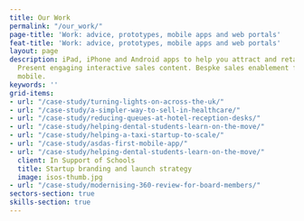 ```yaml
---
title: Our Work
permalink: "/our_work/"
page-title: 'Work: advice, prototypes, mobile apps and web portals'
feat-title: 'Work: advice, prototypes, mobile apps and web portals'
layout: page
description: iPad, iPhone and Android apps to help you attract and retain customers.
  Present engaging interactive sales content. Bespke sales enablement for iPad and
  mobile.
keywords: ''
grid-items:
- url: "/case-study/turning-lights-on-across-the-uk/"
- url: "/case-study/a-simpler-way-to-sell-in-healthcare/"
- url: "/case-study/reducing-queues-at-hotel-reception-desks/"
- url: "/case-study/helping-dental-students-learn-on-the-move/"
- url: "/case-study/helping-a-taxi-startup-to-scale/"
- url: "/case-study/asdas-first-mobile-app/"
- url: "/case-study/helping-dental-students-learn-on-the-move/"
  client: In Support of Schools
  title: Startup branding and launch strategy
  image: isos-thumb.jpg
- url: "/case-study/modernising-360-review-for-board-members/"
sectors-section: true
skills-section: true
---
```


